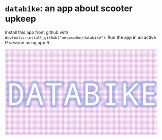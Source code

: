 # `databike`: an app about scooter upkeep

Install this app from github with `devtools::install_github("metamaden/databike")`. Run the app in an active R session using app.R.

![Databike logo gif.](/appnotes/imgs/logo.gif)
